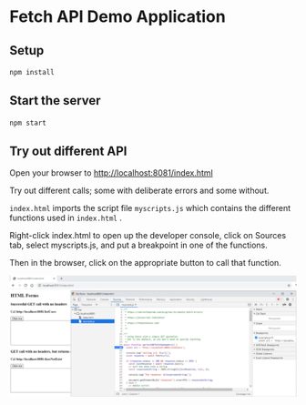 # Fetch API Demo Application

## Setup

```sh
npm install
```

## Start the server

```sh
npm start
```

## Try out different API

Open your browser to <a href="http://localhost:8081/index.html">http://localhost:8081/index.html</a>

Try out different calls; some with deliberate errors and some without.

`index.html` imports the script file `myscripts.js` which contains
the different functions used in `index.html` .

Right-click index.html to open up the developer console, click on Sources tab, select myscripts.js, and put a breakpoint in one of the functions.

Then in the browser, click on the appropriate button to call that function.

![](./debug1.png)
